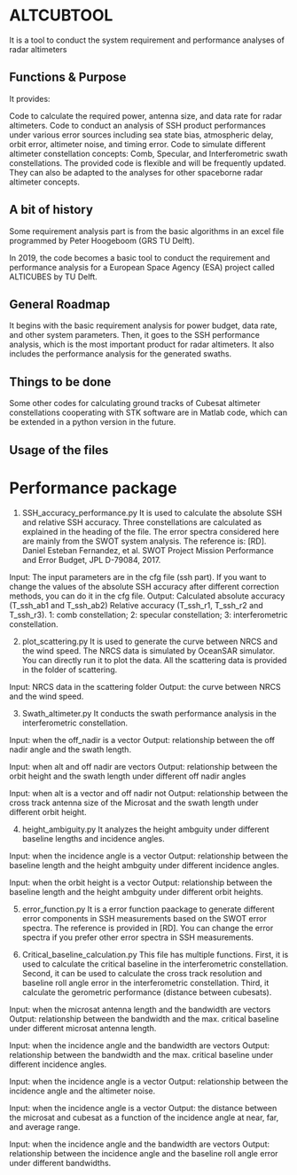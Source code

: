 # ALTCUBTOOL
It is a tool to conduct the system requirement and performance analyses of radar altimeters

## Functions & Purpose
It provides:

Code to calculate the required power, antenna size, and data rate for radar altimeters.
Code to conduct an analysis of SSH product performances under various error sources including sea state bias, atmospheric delay, orbit error, altimeter noise, and timing error.
Code to simulate different altimeter constellation concepts: Comb, Specular, and Interferometric swath constellations.
The provided code is flexible and will be frequently updated. They can also be adapted to the analyses for other spaceborne radar altimeter concepts. 

## A bit of history

Some requirement analysis part is from the basic algorithms in an excel file programmed by Peter Hoogeboom (GRS TU Delft). 

In 2019, the code becomes a basic tool to conduct the requirement and performance analysis for a European Space Agency (ESA) project called ALTICUBES by TU Delft.

## General Roadmap

It begins with the basic requirement analysis for power budget, data rate, and other system parameters. Then, it goes to the SSH performance analysis, which is the most important product for radar altimeters. It also includes the performance analysis for the generated swaths.

## Things to be done

Some other codes for calculating ground tracks of Cubesat altimeter constellations cooperating with STK software are in Matlab code, which can be extended in a python version in the future.

## Usage of the files

# Performance package
1) SSH_accuracy_performance.py
It is used to calculate the absolute SSH and relative SSH accuracy. Three constellations are calculated as explained in the heading of the file.
The error spectra considered here are mainly from the SWOT system analysis. The reference is: [RD].	Daniel Esteban Fernandez, et al. SWOT Project Mission Performance and Error Budget, JPL D-79084, 2017. 

Input: The input parameters are in the cfg file (ssh part). If you want to change the values of the absolute SSH accuracy after different correction methods, you can do it in the cfg file.
Output: 
Calculated absolute accuracy (T_ssh_ab1 and T_ssh_ab2) 
Relative accuracy (T_ssh_r1, T_ssh_r2 and T_ssh_r3). 
1: comb constellation; 2: specular constellation; 3: interferometric constellation.

2) plot_scattering.py
It is used to generate the curve between NRCS and the wind speed. The NRCS data is simulated by OceanSAR simulator. You can directly run it to plot the data. All the scattering data is provided in the folder of scattering.

Input: NRCS data in the scattering folder
Output: the curve between NRCS and the wind speed.

3) Swath_altimeter.py
It conducts the swath performance analysis in the interferometric constellation.

Input: when the off_nadir is a vector
Output: relationship between the off nadir angle and the swath length.

Input: when alt and off nadir are vectors
Output: relationship between the orbit height and the swath length under different off nadir angles

Input: when alt is a vector and off nadir not
Output: relationship between the cross track antenna size of the Microsat and the swath length under different orbit height.

4) height_ambiguity.py
It analyzes the height ambguity under different baseline lengths and incidence angles.

Input: when the incidence angle is a vector
Output: relationship between the baseline length and the height ambguity under different incidence angles.

Input: when the orbit height is a vector
Output: relationship between the baseline length and the height ambguity under different orbit heights.

5) error_function.py
It is a error function paackage to generate different error components in SSH measurements based on the SWOT error spectra. The reference is provided in [RD].
You can change the error spectra if you prefer other error spectra in SSH measurements.

6) Critical_baseline_calculation.py
This file has multiple functions.
First, it is used to calculate the critical baseline in the interferometric constellation.
Second, it can be used to calculate the cross track resolution and baseline roll angle error in the interferometric constellation.
Third, it calculate the gerometric performance (distance between  cubesats).

Input: when the microsat antenna length and the bandwidth are vectors
Output: relationship between the bandwidth and the max. critical baseline under different microsat antenna length.

Input: when the incidence angle and the bandwidth are vectors
Output: relationship between the bandwidth and the max. critical baseline under different incidence angles.

Input: when the incidence angle is a vector
Output: relationship between the incidence angle and the altimeter noise.

Input: when the incidence angle is a vector
Output: the distance between the microsat and cubesat as a function of the incidence angle at near, far, and average range.

Input: when the incidence angle and the bandwidth are vectors
Output: relationship between the incidence angle and the baseline roll angle error under different bandwidths.





